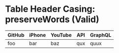 # Table Header Casing: preserveWords (Valid)

| GitHub | iPhone | YouTube | API | GraphQL |
| ------ | ------ | ------- | --- | ------- |
| foo    | bar    | baz     | qux | quux    |
